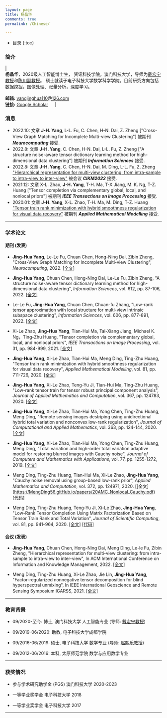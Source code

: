 ```yaml
---
layout: page
title: 杨晶华
comments: true
permalink: /Chinese/

---
```


* 目录
{:toc}


 
### 简介
 
| <br>**杨晶华**，2020级人工智能博士生， 资讯科技学院，澳门科技大学，导师为[戴宏宁教授](https://www.henrylab.net/pubtype/journal/)和[陈川副教授](https://www.researchgate.net/profile/Chuan_Chen5)。 硕士就读于电子科技大学数学科学学院。目前研究方向包括数据挖掘，图像处理、张量分析，深度学习。 <br> <br> **邮箱:** <yangjinghua110@126.com> <br>  **链接:** [Google Scholar](https://scholar.google.com/citations?view_op=&user=Q5D6JL8AAAAJ)  &emsp;  |

### 消息
* 2022.10: 文章 **J-H. Yang**, L-L. Fu, C. Chen, H-N. Dai, Z. Zheng ["Cross-View Graph Matching for Incomplete Multi-view Clustering"] 被期刊 _**Neurocomputing**_ 接受.
* 2022.8: 文章 **J-H. Yang**, C. Chen, H-N. Dai, L-L. Fu, Z. Zheng ["A structure noise-aware tensor dictionary learning method for high-dimensional data clustering"] 被期刊 _**Information Sciences**_ 接受.
* 2022.8: 文章 **J-H. Yang**,  C. Chen, H-N. Dai, M. Ding, L-L. Fu, Z. Zheng ["Hierarchical representation for multi-view clustering: from intra-sample to intra-view to inter-view"](https://MengDing56.gitHub.io/papers/20AMM_JHYang_TT.pdf) 被会议 _**CIKM2022**_ 接受.
* 2021.12: 文章  X-L. Zhao, **J-H. Yang**, T-H. Ma, T-X Jiang, M. K. Ng, T-Z. Huang ["Tensor completion via complementary global, local, and nonlocal priors"] 被期刊 _**IEEE Transactions on Image Processing**_ 接受.
* 2020.01: 文章 **J-H. Yang**, X-L. Zhao, T-H. Ma, M. Ding, T-Z. Huang ["Tensor train rank minimization with hybrid smoothness regularization for visual data recovery"](https://MengDing56.gitHub.io/papers/20AMM_JHYang_TT.pdf) 被期刊 _**Applied Mathematical Modelling**_ 接受.



---

### 学术论文


#### 期刊 (发表)
*  **Jing-Hua Yang**, Le-Le Fu, Chuan Chen, Hong-Ning Dai, Zibin Zheng, "Cross-View Graph Matching for Incomplete Multi-view Clustering", _Neurocomputing_, 2022. [[全文]]()

*  **Jing-Hua Yang**, Chuan Chen, Hong-Ning Dai, Le-Le Fu, Zibin Zheng, "A structure noise-aware tensor dictionary learning method for high-dimensional data clustering", _Information Sciences_, vol. 612, pp. 87-106, 2022. [[全文]](https://Jinghua-Yang.github.io/papers/22IS_JHYang_clustering.pdf)

*  Le-Le Fu, **Jing-Hua Yang**, Chuan Chen, Chuan-fu Zhang, "Low-rank tensor approximation with local structure for multi-view intrinsic subspace clustering", _Information Sciences_, vol. 606, pp. 877-891, 2022. [[全文]](https://Jinghua-Yang.github.io/papers/22IS_lele_SC.pdf)

* Xi-Le Zhao, **Jing-Hua Yang**, Tian-Hui Ma, Tai-Xiang Jiang, Michael K. Ng，Ting-Zhu Huang, "Tensor completion via complementary global, local, and nonlocal priors", _IEEE Transactions on Image Processing_, vol. 31, pp. 984-999, 2021. [[全文]](https://Jinghua-Yang.github.io/papers/21TIP_JHYang_TC.pdf)

* **Jing-Hua Yang**, Xi-Le Zhao, Tian-Hui Ma, Meng Ding, Ting-Zhu Huang, "Tensor train rank minimization with hybrid smoothness regularization for visual data recovery", _Applied Mathematical Modelling_, vol. 81, pp. 711-726, 2020. [[全文]](https://Jinghua-Yang.github.io/papers/20AMM_JHYang_TT.pdf)

* **Jing-Hua Yang**, Xi-Le Zhao, Teng-Yu Ji, Tian-Hui Ma, Ting-Zhu Huang, "Low-rank tensor train for tensor robust principal component analysis", _Journal of Applied Mathematics and Computation_, vol. 367, pp. 124783, 2020. [[全文]](https://Jinghua-Yang.github.io/papers/20AMC_JHYang_PCA.pdf)

* **Jing-Hua Yang**, Xi-Le Zhao, Tian-Hui Ma, Yong Chen, Ting-Zhu Huang, Meng Ding, "Remote sensing images destriping using unidirectional hybrid total variation and nonconvex low-rank regularization", _Journal of Computational and Applied Mathematics_, vol. 363, pp. 124-144, 2020. [[全文]](https://Jinghua-Yang.github.io/papers/20JCAM_JHYang_RS.pdf)

* **Jing-Hua Yang**, Xi-Le Zhao, Tian-Hui Ma, Yong Chen, Ting-Zhu Huang, Meng Ding, "Total variation and high-order total variation adaptive model for restoring blurred images with Cauchy noise", _Journal of Computers and Mathematics with Applications_, vol. 77, pp. 1255-1272, 2019. [[全文]](https://Jinghua-Yang.github.io/papers/19CMA_JHYang_Cauchy.pdf)

* Meng Ding, Ting-Zhu Huang, Tian-Hui Ma, Xi-Le Zhao, **Jing-Hua Yang**, "Cauchy noise removal using group-based low-rank prior", _Applied Mathematics and Computation_, vol. 372, pp. 124971, 2020. [[全文] (https://MengDing56.gitHub.io/papers/20AMC_Nonlocal_Cauchy.pdf) [[代码]](https://MengDing56.gitHub.io/codes/GBLR.rar)

* Meng Ding, Ting-Zhu Huang, Teng-Yu Ji, Xi-Le Zhao, **Jing-Hua Yang**, "Low-Rank Tensor Completion Using Matrix Factorization Based on Tensor Train Rank and Total Variation", _Journal of Scientific Computing_, vol. 81, pp. 941–964, 2020. [[全文]](https://MengDing56.gitHub.io/papers/20JSC_MFTTTV_TC.pdf) [[代码]](https://MengDing56.gitHub.io/codes/MF-TTTV.rar)


#### 会议 (发表)
* **Jing-Hua Yang**, Chuan Chen, Hong-Ning Dai, Meng Ding, Le-le Fu, Zibin Zheng,  "Hierarchical representation for multi-view clustering: from intra-sample to intra-view to inter-view", In ACM International Conference on Information and Knowledge Management, 2022. [[全文]]()

* Meng Ding, Ting-Zhu Huang, Xi-Le Zhao, Jie Lin, **Jing-Hua Yang**, "Factor-regularized nonnegative tensor decomposition for blind hyperspectral unmixing", In IEEE International Geoscience and Remote Sensing Symposium IGARSS, 2021. [[全文]]()

 
---

### 教育背景

* 09/2020-至今: 博士, 澳门科技大学 人工智能专业 (导师: [戴宏宁教授](https://www.henrylab.net/pubtype/journal/))

* 09/2019-06/2020: 助教, 电子科技大学成都学院 

* 09/2016-06/2019: 硕士, 电子科技大学 数学专业 (导师: [赵熙乐教授](https://zhaoxile.github.io/))

* 09/2012-06/2016: 本科, 太原师范学院 数学与应用数学专业

---

### 获奖情况
*  参与学术研究助学金 (PGS)  澳门科技大学  2020-2023

*  一等学业奖学金  电子科技大学  2018

*  一等学业奖学金  电子科技大学  2017

---

